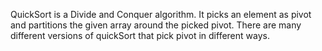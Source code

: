 QuickSort is a Divide and Conquer algorithm. It picks an element as pivot and partitions the given array around the picked pivot. There are many different versions of quickSort that pick pivot in different ways.
